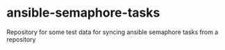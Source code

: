 # ansible-semaphore-tasks

Repository for some test data for syncing ansible semaphore tasks from a repository